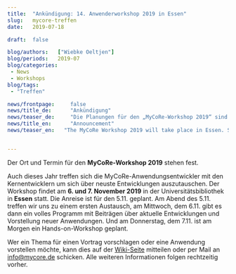 ```yaml
---
title:  "Ankündigung: 14. Anwenderworkshop 2019 in Essen"
slug: 	mycore-treffen
date:   2019-07-18

draft: 	false

blog/authors: 	["Wiebke Oeltjen"]
blog/periods: 	2019-07
blog/categories:
 - News
 - Workshops
blog/tags:
 - "Treffen"

news/frontpage: 	false
news/title_de: 		"Ankündigung"
news/teaser_de: 	"Die Planungen für den „MyCoRe-Workshop 2019“ sind in vollem Gange. Er findet vom 6.-7.11.2019 in Essen statt."
news/title_en: 		"Announcement"
news/teaser_en:	  "The MyCoRe Workshop 2019 will take place in Essen. Save the date: 6. and 7. November 2019."


---
```


Der Ort und Termin für den <strong>MyCoRe-Workshop 2019</strong> stehen fest. 

Auch dieses Jahr treffen sich die MyCoRe-Anwendungsentwickler mit den Kernentwicklern um sich über neuste Entwicklungen auszutauschen.
Der Workshop findet am <strong>6. und 7. November 2019</strong> in der Universitätsbibliothek in **Essen** statt. Die Anreise ist für den 5.11. geplant. Am Abend des 5.11. treffen wir uns zu einem ersten Austausch, am Mittwoch, dem 6.11. gibt es dann ein volles Programm mit Beiträgen über aktuelle Entwicklungen und Vorstellung neuer Anwendungen. Und am Donnerstag, dem 7.11. ist am Morgen ein Hands-on-Workshop geplant. 

Wer ein Thema für einen Vortrag vorschlagen oder eine Anwendung vorstellen möchte, kann dies auf der <a href="https://cmswiki.rrz.uni-hamburg.de/hummel/MyCoRe/Organisation/ThemenVorschlag">Wiki-Seite</a> mitteilen oder per Mail an <info@mycore.de> schicken.
Alle weiteren Informationen folgen rechtzeitig vorher. 


